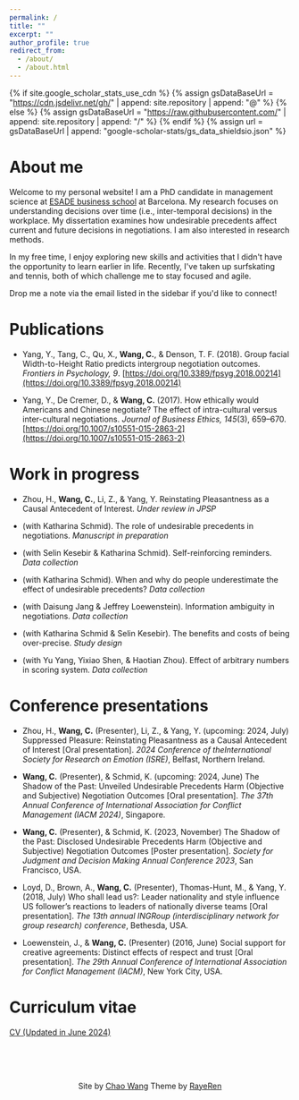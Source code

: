 ```yaml
---
permalink: /
title: ""
excerpt: ""
author_profile: true
redirect_from: 
  - /about/
  - /about.html
---
```


{% if site.google_scholar_stats_use_cdn %}
{% assign gsDataBaseUrl = "https://cdn.jsdelivr.net/gh/" | append: site.repository | append: "@" %}
{% else %}
{% assign gsDataBaseUrl = "https://raw.githubusercontent.com/" | append: site.repository | append: "/" %}
{% endif %}
{% assign url = gsDataBaseUrl | append: "google-scholar-stats/gs_data_shieldsio.json" %}

<span class='anchor' id='about-me'></span>
# About me

Welcome to my personal website! I am a PhD candidate in management science at [ESADE business school](https://www.esade.edu/en) at Barcelona. My research focuses on understanding decisions over time (i.e., inter-temporal decisions) in the workplace. My dissertation examines how undesirable precedents affect current and future decisions in negotiations. I am also interested in research methods. 

In my free time, I enjoy exploring new skills and activities that I didn't have the opportunity to learn earlier in life. Recently, I've taken up surfskating and tennis, both of which challenge me to stay focused and agile.

Drop me a note via the email listed in the sidebar if you'd like to connect!

<span class='anchor' id='publications'></span>
# Publications

- Yang, Y., Tang, C., Qu, X., **Wang, C.**, & Denson, T. F. (2018). Group facial Width-to-Height Ratio predicts intergroup negotiation outcomes. *Frontiers in Psychology, 9*. [https://doi.org/10.3389/fpsyg.2018.00214](https://doi.org/10.3389/fpsyg.2018.00214)

- Yang, Y., De Cremer, D., & **Wang, C.** (2017). How ethically would Americans and Chinese negotiate? The effect of intra-cultural versus inter-cultural negotiations. *Journal of Business Ethics, 145*(3), 659–670. [https://doi.org/10.1007/s10551-015-2863-2](https://doi.org/10.1007/s10551-015-2863-2)

<span class='anchor' id='work-in-progress'></span>
# Work in progress

- Zhou, H., **Wang, C.**, Li, Z., & Yang, Y. Reinstating Pleasantness as a Causal Antecedent of Interest. *Under review in JPSP*

- (with Katharina Schmid). The role of undesirable precedents in negotiations. *Manuscript in preparation*

- (with Selin Kesebir & Katharina Schmid). Self-reinforcing reminders. *Data collection*

- (with Katharina Schmid). When and why do people underestimate the effect of undesirable precedents? *Data collection*

- (with Daisung Jang & Jeffrey Loewenstein). Information ambiguity in negotiations. *Data collection*
  
- (with Katharina Schmid & Selin Kesebir). The benefits and costs of being over-precise. *Study design*

- (with Yu Yang, Yixiao Shen, & Haotian Zhou). Effect of arbitrary numbers in scoring system. *Data collection*

<span class='anchor' id='presentations'></span>
# Conference presentations

- Zhou, H., **Wang, C.** (Presenter), Li, Z., & Yang, Y. (upcoming: 2024, July) Suppressed Pleasure: Reinstating Pleasantness as a Causal Antecedent of Interest [Oral presentation]. *2024 Conference of theInternational Society for Research on Emotion (ISRE)*, Belfast, Northern Ireland.

- **Wang, C.** (Presenter), & Schmid, K. (upcoming: 2024, June) The Shadow of the Past: Unveiled Undesirable Precedents Harm (Objective and Subjective) Negotiation Outcomes [Oral presentation]. *The 37th Annual Conference of International Association for Conflict Management (IACM 2024)*, Singapore.

- **Wang, C.** (Presenter), & Schmid, K. (2023, November) The Shadow of the Past: Disclosed Undesirable Precedents Harm (Objective and Subjective) Negotiation Outcomes [Poster presentation]. *Society for Judgment and Decision Making Annual Conference 2023*, San Francisco, USA.

- Loyd, D., Brown, A., **Wang, C.** (Presenter), Thomas-Hunt, M., & Yang, Y. (2018, July) Who shall lead us?: Leader nationality and style influence US follower’s reactions to leaders of nationally diverse teams [Oral presentation]. *The 13th annual INGRoup (interdisciplinary network for group research) conference*, Bethesda, USA.

- Loewenstein, J., & **Wang, C.** (Presenter) (2016, June) Social support for creative agreements: Distinct effects of respect and trust [Oral presentation]. *The 29th Annual Conference of International Association for Conflict Management (IACM)*, New York City, USA.

<span class='anchor' id='cv'></span>
# Curriculum vitae

<a href="https://chaodwang.github.io/_pages/CV_Chao_Wang.pdf" class="image fit" target="_blank">CV (Updated in June 2024)</a>

<br>
<br>
<br>



<p align="center">
Site by <a href="https://chaodwang.github.io/" target="_blank">Chao Wang</a> Theme by <a href="https://rayeren.github.io/" target="_blank">RayeRen</a>
</p>










